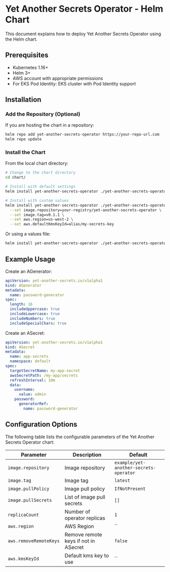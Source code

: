 # Yet Another Secrets Operator - Helm Chart

This document explains how to deploy Yet Another Secrets Operator using the Helm chart.

## Prerequisites

- Kubernetes 1.16+
- Helm 3+
- AWS account with appropriate permissions
- For EKS Pod Identity: EKS cluster with Pod Identity support

## Installation

### Add the Repository (Optional)

If you are hosting the chart in a repository:

```bash
helm repo add yet-another-secrets-operator https://your-repo-url.com
helm repo update
```

### Install the Chart

From the local chart directory:

```bash
# Change to the chart directory
cd chart/

# Install with default settings
helm install yet-another-secrets-operator ./yet-another-secrets-operator

# Install with custom values
helm install yet-another-secrets-operator ./yet-another-secrets-operator \
  --set image.repository=your-registry/yet-another-secrets-operator \
  --set image.tag=v0.1.1 \
  --set aws.region=us-west-2 \
  --set aws.defaultKmsKeyId=alias/my-secrets-key
```

Or using a values file:

```bash
helm install yet-another-secrets-operator ./yet-another-secrets-operator -f values.yaml
```

## Example Usage

Create an AGenerator:

```yaml
apiVersion: yet-another-secrets.io/v1alpha1
kind: AGenerator
metadata:
  name: password-generator
spec:
  length: 16
  includeUppercase: true
  includeLowercase: true
  includeNumbers: true
  includeSpecialChars: true
```

Create an ASecret:

```yaml
apiVersion: yet-another-secrets.io/v1alpha1
kind: ASecret
metadata:
  name: app-secrets
  namespace: default
spec:
  targetSecretName: my-app-secret
  awsSecretPath: /my-app/secrets
  refreshInterval: 10m
  data:
    username:
      value: admin
    password:
      generatorRef:
        name: password-generator
```

## Configuration Options

The following table lists the configurable parameters of the Yet Another Secrets Operator chart:

| Parameter | Description | Default |
|-----------|-------------|---------|
| `image.repository` | Image repository | `example/yet-another-secrets-operator` |
| `image.tag` | Image tag | `latest` |
| `image.pullPolicy` | Image pull policy | `IfNotPresent` |
| `image.pullSecrets` | List of image pull secrets | `[]` |
| `replicaCount` | Number of operator replicas | `1` |
| `aws.region` | AWS Region | `` |
| `aws.removeRemoteKeys` | Remove remote keys if not in ASecret | `false` |
| `aws.kmsKeyId` | Default kms key to use | `` |
